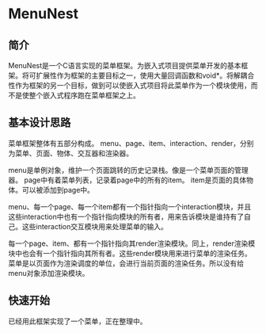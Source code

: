# MenuNest

## 简介
MenuNest是一个C语言实现的菜单框架。为嵌入式项目提供菜单开发的基本框架。将可扩展性作为框架的主要目标之一，使用大量回调函数和void*。将解耦合性作为框架的另一个目标，做到可以使嵌入式项目将此菜单作为一个模块使用，而不是使整个嵌入式程序跑在菜单框架之上。

## 基本设计思路
菜单框架整体有五部分构成。
menu、page、item、interaction、render，分别为菜单、页面、物体、交互器和渲染器。

menu是单例对象，维护一个页面跳转的历史记录栈。像是一个菜单页面的管理器。
page中有着菜单列表，记录着page中的所有的item。
item是页面的具体物体。可以被添加到page中。

menu、每一个page、每一个item都有一个指针指向一个interaction模块，并且这些interaction中也有一个指针指向模块的所有者，用来告诉模块是谁持有了自己。这些interaction交互模块用来处理菜单的输入。

每一个page、item、都有一个指针指向其render渲染模块。同上，render渲染模块中也会有一个指针指向其所有者。这些render模块用来进行菜单的渲染任务。菜单是以页面作为渲染调度的单位，会进行当前页面的渲染任务。所以没有给menu对象添加渲染模块。

## 快速开始

已经用此框架实现了一个菜单，正在整理中。
